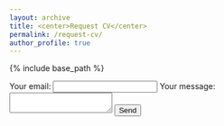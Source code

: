 ```yaml
---
layout: archive
title: <center>Request CV</center>
permalink: /request-cv/
author_profile: true
---
```


{% include base_path %}

<!-- modify this form HTML and place wherever you want your form -->
<form
  action="https://formspree.io/f/xrbqvvnz"
  method="POST"
>
  <label>
    Your email:
    <input type="email" name="email">
  </label>
  <label>
    Your message:
    <textarea name="message"></textarea>
  </label>
  <!-- your other form fields go here -->
  <button type="submit">Send</button>
</form>